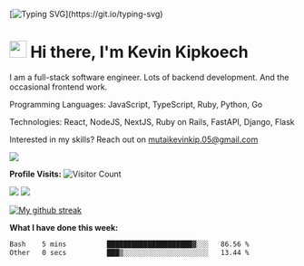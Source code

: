 
[![Typing SVG](https://readme-typing-svg.herokuapp.com?font=Courier+new&color=%23808080&size=40&width=800&duration=6969&lines=Welcome+to+my+profile!)](https://git.io/typing-svg)
# <img src="https://raw.githubusercontent.com/iampavangandhi/iampavangandhi/master/gifs/Hi.gif" width="30px"> Hi there, I'm Kevin Kipkoech

I am a full-stack software engineer. Lots of backend development. And the occasional frontend work.

Programming Languages: JavaScript, TypeScript, Ruby, Python, Go

Technologies: React, NodeJS, NextJS, Ruby on Rails, FastAPI, Django, Flask

Interested in my skills? Reach out on mutaikevinkip.05@gmail.com 

[![](https://img.shields.io/badge/linkedin-%230077B5.svg?style=for-the-badge&logo=linkedin)](https://www.linkedin.com/in/kevin-kipkoech-651a15108)


**Profile Visits:**
![Visitor Count](https://profile-counter.glitch.me/KevinKipkoechMutai/count.svg)

<img src="https://github-readme-stats.vercel.app/api?username=KevinKipkoechMutai&show_icons=true&theme=blue-green"/>

<img src="https://github-readme-stats.vercel.app/api/top-langs?username=KevinKipkoechMutai&layout=compact&theme=blue-green"/>

[![My github streak](https://github-readme-streak-stats.herokuapp.com/?user=KevinKipkoechMutai&theme=blue-green)](https://github.com/KevinKIpkoechMutai/github-readme-streak-stats)


**What I have done this week:**
<!--START_SECTION:waka-->

```txt
Bash    5 mins          █████████████████████▓░░░   86.56 %
Other   0 secs          ███▒░░░░░░░░░░░░░░░░░░░░░   13.44 %
```

<!--END_SECTION:waka-->

